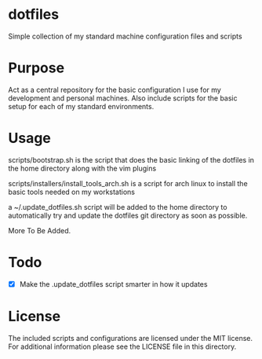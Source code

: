 # dotfiles
Simple collection of my standard machine configuration files and scripts

# Purpose

Act as a central repository for the basic configuration I use for my development
and personal machines. Also include scripts for the basic setup for each of my
standard environments.

# Usage

scripts/bootstrap.sh is the script that does the basic linking of the dotfiles in the home directory along with the vim plugins

scripts/installers/install_tools_arch.sh is a script for arch linux to install the basic tools needed on my workstations

a ~/.update_dotfiles.sh script will be added to the home directory to automatically try and update the dotfiles git directory as soon as possible.

More To Be Added.

# Todo

- [x] Make the .update_dotfiles script smarter in how it updates

# License

The included scripts and configurations are licensed under the MIT license.
For additional information please see the LICENSE file in this directory.

